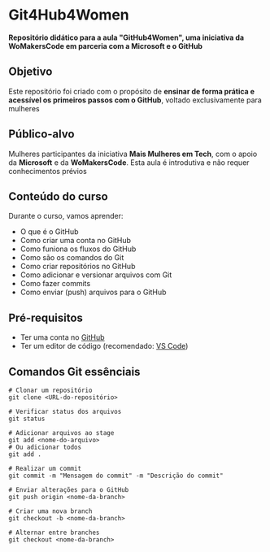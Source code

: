 
# Git4Hub4Women

**Repositório didático para a aula "GitHub4Women", uma iniciativa da WoMakersCode em parceria com a Microsoft e o GitHub**

## Objetivo

Este repositório foi criado com o propósito de **ensinar de forma prática e acessível os primeiros passos com o GitHub**, voltado exclusivamente para mulheres

## Público-alvo

Mulheres participantes da iniciativa **Mais Mulheres em Tech**, com o apoio da **Microsoft** e da **WoMakersCode**. Esta aula é introdutiva e não requer conhecimentos prévios

## Conteúdo do curso

Durante o curso, vamos aprender:

- O que é o GitHub
- Como criar uma conta no GitHub
- Como funiona os fluxos do GitHub
- Como são os comandos do Git
- Como criar repositórios no GitHub
- Como adicionar e versionar arquivos com Git
- Como fazer commits
- Como enviar (push) arquivos para o GitHub

## Pré-requisitos

- Ter uma conta no [GitHub](https://github.com)
- Ter um editor de código (recomendado: [VS Code](https://visualcode.com/))

## Comandos Git essênciais

```
# Clonar um repositório
git clone <URL-do-repositório>

# Verificar status dos arquivos
git status

# Adicionar arquivos ao stage
git add <nome-do-arquivo>
# Ou adicionar todos
git add .

# Realizar um commit
git commit -m "Mensagem do commit" -m "Descrição do commit"

# Enviar alterações para o GitHub
git push origin <nome-da-branch>

# Criar uma nova branch
git checkout -b <nome-da-branch>

# Alternar entre branches
git checkout <nome-da-branch>
```



